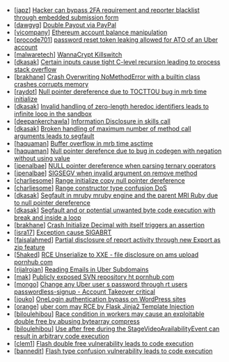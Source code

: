 * [[japz](https://hackerone.com/japz)] [Hacker can bypass 2FA requirement and reporter blacklist through embedded submission form](https://hackerone.com/reports/418767)
* [[dawgyg](https://hackerone.com/dawgyg)] [Double Payout via PayPal](https://hackerone.com/reports/307239)
* [[vicompany](https://hackerone.com/vicompany)] [Ethereum account balance manipulation](https://hackerone.com/reports/300748)
* [[procode701](https://hackerone.com/procode701)] [password reset token leaking allowed for ATO of an Uber account](https://hackerone.com/reports/173551)
* [[malwaretech](https://hackerone.com/malwaretech)] [WannaCrypt  Killswitch  ](https://hackerone.com/reports/228648)
* [[dkasak](https://hackerone.com/dkasak)] [Certain inputs cause tight C-level recursion leading to process stack overflow](https://hackerone.com/reports/189633)
* [[brakhane](https://hackerone.com/brakhane)] [Crash Overwriting NoMethodError with a builtin class crashes corrupts memory](https://hackerone.com/reports/186723)
* [[raydot](https://hackerone.com/raydot)] [Null pointer dereference due to TOCTTOU bug in mrb time initialize](https://hackerone.com/reports/182274)
* [[dkasak](https://hackerone.com/dkasak)] [Invalid handling of zero-length heredoc identifiers leads to infinite loop in the sandbox](https://hackerone.com/reports/187305)
* [[deepankerchawla](https://hackerone.com/deepankerchawla)] [Information Disclosure in skills call](https://hackerone.com/reports/188719)
* [[dkasak](https://hackerone.com/dkasak)] [Broken handling of maximum number of method call arguments leads to segfault](https://hackerone.com/reports/182484)
* [[haquaman](https://hackerone.com/haquaman)] [Buffer overflow in mrb time asctime](https://hackerone.com/reports/188326)
* [[haquaman](https://hackerone.com/haquaman)] [Null pointer derefence due to bug in codegen with negation without using value](https://hackerone.com/reports/187536)
* [[jpenalbae](https://hackerone.com/jpenalbae)] [NULL pointer dereference when parsing ternary operators](https://hackerone.com/reports/181677)
* [[jpenalbae](https://hackerone.com/jpenalbae)] [SIGSEGV when invalid argument on remove method](https://hackerone.com/reports/181874)
* [[charliesome](https://hackerone.com/charliesome)] [Range initialize copy null pointer dereference](https://hackerone.com/reports/181685)
* [[charliesome](https://hackerone.com/charliesome)] [Range constructor type confusion DoS](https://hackerone.com/reports/181910)
* [[dkasak](https://hackerone.com/dkasak)] [Segfault in mruby mruby engine and the parent MRI Ruby due to null pointer dereference](https://hackerone.com/reports/181828)
* [[dkasak](https://hackerone.com/dkasak)] [Segfault and or potential unwanted byte code execution with break and    inside a loop](https://hackerone.com/reports/183356)
* [[brakhane](https://hackerone.com/brakhane)] [Crash Initialize Decimal with itself triggers an assertion](https://hackerone.com/reports/185775)
* [[isra17](https://hackerone.com/isra17)] [Exception cause SIGABRT](https://hackerone.com/reports/180977)
* [[faisalahmed](https://hackerone.com/faisalahmed)] [Partial disclosure of report activity through new Export as zip feature](https://hackerone.com/reports/182358)
* [[5haked](https://hackerone.com/5haked)] [ RCE Unserialize to XXE - file disclosure on ams upload pornhub com](https://hackerone.com/reports/142562)
* [[rijalrojan](https://hackerone.com/rijalrojan)] [Reading Emails in Uber Subdomains](https://hackerone.com/reports/156536)
* [[mak](https://hackerone.com/mak)] [Publicly exposed SVN repository ht pornhub com](https://hackerone.com/reports/72243)
* [[mongo](https://hackerone.com/mongo)] [Change any Uber user s password through rt users passwordless-signup - Account Takeover critical ](https://hackerone.com/reports/143717)
* [[jouko](https://hackerone.com/jouko)] [OneLogin authentication bypass on WordPress sites](https://hackerone.com/reports/136169)
* [[orange](https://hackerone.com/orange)] [uber com may RCE by Flask Jinja2 Template Injection](https://hackerone.com/reports/125980)
* [[biloulehibou](https://hackerone.com/biloulehibou)] [Race condition in workers may cause an exploitable double free by abusing bytearray compress  ](https://hackerone.com/reports/47227)
* [[biloulehibou](https://hackerone.com/biloulehibou)] [Use after free during the StageVideoAvailabilityEvent can result in arbitrary code execution](https://hackerone.com/reports/47232)
* [[clem1](https://hackerone.com/clem1)] [Flash double free vulnerability leads to code execution](https://hackerone.com/reports/2170)
* [[bannedit](https://hackerone.com/bannedit)] [Flash type confusion vulnerability leads to code execution](https://hackerone.com/reports/2106)
